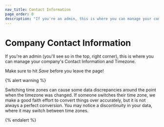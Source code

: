 ```yaml
---
nav_title: Contact Information
page_order: 0
description: "If you're an admin, this is where you can manage your company's Contact Information and Timezone."
---
```


# Company Contact Information

If you're an admin (you'll see so in the top, right corner), this is where you can manage your company's Contact Information and Timezone.

Make sure to hit _Save_ before you leave the page! 


{% alert warning %}

Switching time zones can cause some data discrepancies around the point when the timezone was changed. If someone switches their time zone, we make a good faith effort to convert things over accurately, but it is not always a perfect conversion. You may notice a discontinuity in your data, where it may switch between time zones.

{% endalert %}
